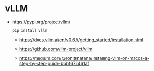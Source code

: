# vLLM

*   https://pypi.org/project/vllm/

    ```shell
    pip install vllm    
    ```

    *   https://docs.vllm.ai/en/v0.6.5/getting_started/installation.html

    *   https://github.com/vllm-project/vllm

    *   https://medium.com/@rohitkhatana/installing-vllm-on-macos-a-step-by-step-guide-bbbf673461af
    